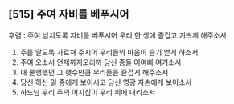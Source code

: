 ## [515] 주여 자비를 베푸시어

후렴 : 주여 넘치도록 자비를 베푸시어 우리 한 생애 즐겁고 기쁘게 해주소서
1) 주를 알도록 가르쳐 주시어 우리들의 마음이 슬기 얻게 하소서
2) 주여 오소서 언제까지오리까 당신 종들 어여삐 여기소서
3) 내 불행했던 그 햇수만큼 우리들을 즐겁게 해주소서
4) 당신 하신 일 종에게 보이시고 당신 영광 자손에게 보이소서
5) 하느님 우리 주의 어지심이 우리 위에 내리소서
